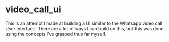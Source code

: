 # video_call_ui

This is an attempt I made at building a UI similar to the 
Whatsapp video call User Interface. There are a lot of ways 
I can build on this, but this was done using the concepts I've grasped 
thus far myself.
